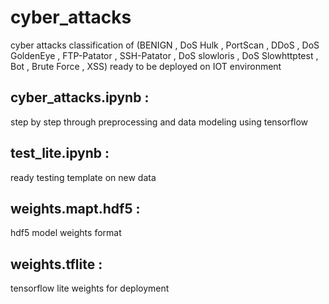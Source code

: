 # cyber_attacks
cyber attacks classification of (BENIGN , DoS Hulk , PortScan , DDoS , DoS GoldenEye , FTP-Patator , SSH-Patator , DoS slowloris , DoS Slowhttptest , Bot , Brute Force , XSS) ready to be deployed on IOT environment

## cyber_attacks.ipynb :
step by step through preprocessing and data modeling using tensorflow 

## test_lite.ipynb :
ready testing template on new data

## weights.mapt.hdf5 : 
hdf5 model weights  format

## weights.tflite :
tensorflow lite weights for deployment 
